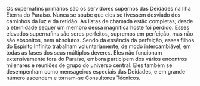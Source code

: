 ﻿Os supernafins primários são os servidores supernos das Deidades na Ilha Eterna do Paraíso. Nunca se soube que eles se tivessem desviado dos caminhos da luz e da retidão. As listas de chamada estão completas; desde a eternidade sequer um membro dessa magnífica hoste foi perdido. Esses elevados supernafins são seres perfeitos, supremos em perfeição, mas não são absonitos, nem absolutos. Sendo da essência da perfeição, esses filhos do Espírito Infinito trabalham voluntariamente, de modo intercambiável, em todas as fases dos seus múltiplos deveres. Eles não funcionam extensivamente fora do Paraíso, embora participem dos vários encontros milenares e reuniões de grupo do universo central. Eles também se desempenham como mensageiros especiais das Deidades, e em grande número ascendem e tornam-se Consultores Técnicos.